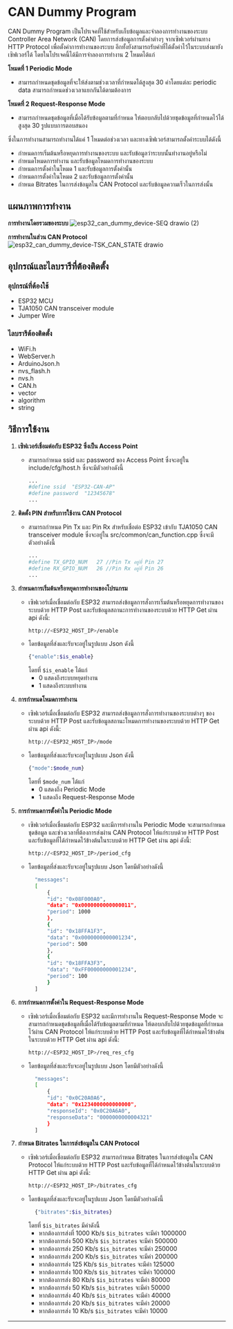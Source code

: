 # CAN Dummy Program

CAN Dummy Program เป็นโปรเจคที่ใช้สำหรับเก็บข้อมูลและจำลองการทำงานของระบบ Controller Area Network (CAN) โดยการส่งข้อมูลการตั้งค่าต่างๆ จากเซิฟเวอร์ผ่านทาง HTTP Protocol เพื่อตั้งค่าการทำงานของระบบ อีกทั้งยังสามารถรับค่าที่ได้ตั้งค่าไว้ในระบบส่งมายังเซิฟเวอร์ได้ โดยในโปรเจคนี้ได้มีการจำลองการทำงาน 2 โหมดได้แก่

**โหมดที่ 1 Periodic Mode**
- สามารถกำหนดชุดข้อมูลที่จะให้ส่งตามช่วงเวลาที่กำหนดได้สูงสุด 30 ค่าโดยแต่ละ periodic data สามารถกำหนดช่วงเวลาแยกกันได้ตามต้องการ 	
			
**โหมดที่ 2 Request-Response Mode**
- สามารถกำหนดชุดข้อมูลที่เมื่อได้รับข้อมูลตามที่กำหนด ให้ตอบกลับไปด้วยชุดข้อมูลที่กำหนดไว้ได้ สูงสุด 30 รูปแบบการตอบสนอง									
  				
ซึ่งในการทำงานสามารถทำงานได้แค่ 1 โหมดต่อช่วงเวลา และทางเซิฟเวอร์สามารถตั้งค่าระบบได้ดังนี้
- กำหนดการเริ่มต้นหรือหยุดการทำงานของระบบ และรับข้อมูลว่าระบบนั้นทำงานอยู่หรือไม่
- กำหนดโหมดการทำงาน และรับข้อมูลโหมดการทำงานของระบบ						
- กำหนดการตั้งค่าในโหมด 1 และรับข้อมูลการตั้งค่านั้น
- กำหนดการตั้งค่าในโหมด 2 และรับข้อมูลการตั้งค่านั้น
- กำหนด Bitrates ในการส่งข้อมูลใน CAN Protocol และรับข้อมูลความเร็วในการส่งนั้น

##  แผนภาพการทำงาน
**การทำงานโดยรวมของระบบ**
![esp32_can_dummy_device-SEQ drawio (2)](https://github.com/Theeramate-04/CAN_BUS/assets/52948227/63de682a-1775-4504-b0f2-6d50f04461a1)

**การทำงานในส่วน CAN Protocol**
![esp32_can_dummy_device-TSK_CAN_STATE drawio](https://github.com/Theeramate-04/CAN_BUS/assets/52948227/ce3d9547-f4f1-4fb5-b064-617b58e67c23)

## อุปกรณ์และไลบรารีที่ต้องติดตั้ง

### อุปกรณ์ที่ต้องใช้
- ESP32 MCU 
- TJA1050 CAN transceiver module
- Jumper Wire

### ไลบรารีต้องติดตั้ง
- WiFi.h
- WebServer.h
- ArduinoJson.h
- nvs_flash.h
- nvs.h
- CAN.h
- vector
- algorithm
- string

## วิธีการใช้งาน

1. **เซิฟเวอร์เชื่อมต่อกับ ESP32 ซึ่งเป็น Access Point**
    - สามารถกำหนด ssid และ password ของ Access Point ซึ่งจะอยู่ใน include/cfg/host.h ซึ่งจะมีตัวอย่างดังนี้
      ```bash
      ...
      #define ssid  "ESP32-CAN-AP"
      #define password  "12345678"
      ...
      ```
2. **ติดตั้ง PIN สำหรับการใช้งาน CAN Protocol**
    - สามารถกำหนด Pin Tx และ Pin Rx สำหรับเชื่อต่อ ESP32 เข้ากับ TJA1050 CAN transceiver module ซึ่งจะอยู่ใน src/common/can_function.cpp ซึ่งจะมีตัวอย่างดังนี้
      ```bash
      ...
      #define TX_GPIO_NUM   27 //Pin Tx อยู่ที่ Pin 27
      #define RX_GPIO_NUM   26 //Pin Rx อยู่ที่ Pin 26
      ...
      ```

3. **กำหนดการเริ่มต้นหรือหยุดการทำงานของโปรแกรม**
    - เซิฟเวอร์เมื่อเชื่อมต่อกับ ESP32 สามารถส่งข้อมูลการสั่งการเริ่มต้นหรือหยุดการทำงานของระบบด้วย HTTP Post และรับข้อมูลสถานะการทำงานของระบบด้วย HTTP Get ผ่าน api ดังนี้:
      ```bash
      http://<ESP32_HOST_IP>/enable
      ```
    - โดยข้อมูลที่ส่งและรับจะอยู่ในรูปแบบ Json ดังนี้
      ```bash
      {"enable":$is_enable}
      ```
      โดยที่ `$is_enable` ได้แก่ 
      - 0 แสดงถึงระบบหยุดทำงาน 
      - 1 แสดงถึงระบบทำงาน

4. **การกำหนดโหมดการทำงาน**
    - เซิฟเวอร์เมื่อเชื่อมต่อกับ ESP32 สามารถส่งข้อมูลการสั่งการทำงานของระบบต่างๆ ของระบบด้วย HTTP Post และรับข้อมูลสถานะโหมดการทำงานของระบบด้วย HTTP Get ผ่าน api ดังนี้:
      ```bash
      http://<ESP32_HOST_IP>/mode
      ```
    - โดยข้อมูลที่ส่งและรับจะอยู่ในรูปแบบ Json ดังนี้
      ```bash
      {"mode":$mode_num}
      ```
      โดยที่ `$mode_num` ได้แก่ 
      - 0 แสดงถึง Periodic Mode
      - 1 แสดงถึง Request-Response Mode

5. **การกำหนดการตั้งค่าใน Periodic Mode**
    - เซิฟเวอร์เมื่อเชื่อมต่อกับ ESP32 และมีการทำงานใน Periodic Mode จะสามารถกำหนดชุดข้อมูล และช่วงเวลาที่ต้องการส่งผ่าน CAN Protocol ให้แก่ระบบด้วย HTTP Post และรับข้อมูลที่ได้กำหนดไว้ข้างต้นในระบบด้วย HTTP Get ผ่าน api ดังนี้:
      ```bash
      http://<ESP32_HOST_IP>/period_cfg
      ```
    - โดยข้อมูลที่ส่งและรับจะอยู่ในรูปแบบ Json โดยมีตัวอย่างดังนี้
      ```bash
        "messages": 
        [
            {
            "id": "0x08F000A0",
            "data": "0x0000000000000011",
            "period": 1000
            },
            {
            "id": "0x18FFA1F3",
            "data": "0x0000000000001234",
            "period": 500
            },
            {
            "id": "0x18FFA3F3",
            "data": "0xFF00000000001234",
            "period": 100
            }
        ]
      ```
6. **การกำหนดการตั้งค่าใน Request-Response Mode**
    - เซิฟเวอร์เมื่อเชื่อมต่อกับ ESP32 และมีการทำงานใน Request-Response Mode จะ สามารถกำหนดชุดข้อมูลที่เมื่อได้รับข้อมูลตามที่กำหนด ให้ตอบกลับไปด้วยชุดข้อมูลที่กำหนดไว้ผ่าน CAN Protocol ให้แก่ระบบด้วย HTTP Post และรับข้อมูลที่ได้กำหนดไว้ข้างต้นในระบบด้วย HTTP Get ผ่าน api ดังนี้:
      ```bash
      http://<ESP32_HOST_IP>/req_res_cfg
      ```
    - โดยข้อมูลที่ส่งและรับจะอยู่ในรูปแบบ Json โดยมีตัวอย่างดังนี้
      ```bash
        "messages": 
        [
            {
            "id": "0x0C20A0A6",
            "data": "0x1234000000000000",
            "responseId": "0x0C20A6A0",
            "responseData": "0000000000004321"
            }
        ]
      ```
      
7. **กำหนด Bitrates ในการส่งข้อมูลใน CAN Protocol**
    - เซิฟเวอร์เมื่อเชื่อมต่อกับ ESP32 สามารถกำหนด Bitrates ในการส่งข้อมูลใน CAN Protocol ให้แก่ระบบด้วย HTTP Post และรับข้อมูลที่ได้กำหนดไว้ข้างต้นในระบบด้วย HTTP Get ผ่าน api ดังนี้:
      ```bash
      http://<ESP32_HOST_IP>/bitrates_cfg
      ```
    - โดยข้อมูลที่ส่งและรับจะอยู่ในรูปแบบ Json โดยมีตัวอย่างดังนี้
      ```bash
        {"bitrates":$is_bitrates}
      ```
      โดยที่ `$is_bitrates` มีค่าดังนี้
      - หากต้องการส่งที่ 1000 Kb/s `$is_bitrates` จะมีค่า 1000000
      - หากต้องการส่ง 500 Kb/s `$is_bitrates` จะมีค่า 500000
      - หากต้องการส่ง 250 Kb/s `$is_bitrates` จะมีค่า 250000
      - หากต้องการส่ง 200 Kb/s `$is_bitrates` จะมีค่า 200000
      - หากต้องการส่ง 125 Kb/s `$is_bitrates` จะมีค่า 125000
      - หากต้องการส่ง 100 Kb/s `$is_bitrates` จะมีค่า 100000
      - หากต้องการส่ง 80 Kb/s `$is_bitrates` จะมีค่า 80000
      - หากต้องการส่ง 50 Kb/s `$is_bitrates` จะมีค่า 50000
      - หากต้องการส่ง 40 Kb/s `$is_bitrates` จะมีค่า 40000
      - หากต้องการส่ง 20 Kb/s `$is_bitrates` จะมีค่า 20000
      - หากต้องการส่ง 10 Kb/s `$is_bitrates` จะมีค่า 10000
---

